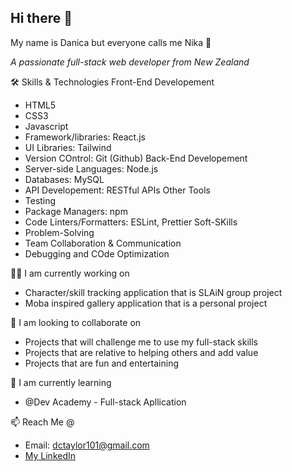 ## Hi there 👋 

My name is Danica but everyone calls me Nika 🙂

*A passionate full-stack web developer from New Zealand*

🛠 Skills & Technologies
  Front-End Developement
- HTML5
- CSS3
- Javascript
- Framework/libraries: React.js
- UI Libraries: Tailwind
- Version COntrol: Git (Github)
Back-End Developement
- Server-side Languages: Node.js
- Databases: MySQL
- API Developement: RESTful APIs
Other Tools
- Testing
- Package Managers: npm
- Code Linters/Formatters: ESLint, Prettier
Soft-SKills
- Problem-Solving
- Team Collaboration & Communication
- Debugging and COde Optimization

  
👩‍💻 I am currently working on
- Character/skill tracking application that is SLAiN group project
- Moba inspired gallery application that is a personal project

👯 I am looking to collaborate on
- Projects that will challenge me to use my full-stack skills
- Projects that are relative to helping others and add value
- Projects that are fun and entertaining

🌱 I am currently learning 
- @Dev Academy - Full-stack Apllication

📫 Reach Me @
- Email: dctaylor101@gmail.com
- [My LinkedIn](www.linkedin.com/in/danica-taylor-nz)

<!--
**danica-taylor/danica-taylor** is a ✨ _special_ ✨ repository because its `README.md` (this file) appears on your GitHub profile.

Here are some ideas to get you started:

- 🔭 I’m currently working on ...
- 🌱 I’m currently learning ...
- 👯 I’m looking to collaborate on ...
- 🤔 I’m looking for help with ...
- 💬 Ask me about ...
- 📫 How to reach me: ...
- 😄 Pronouns: ...
- ⚡ Fun fact: ...
-->

